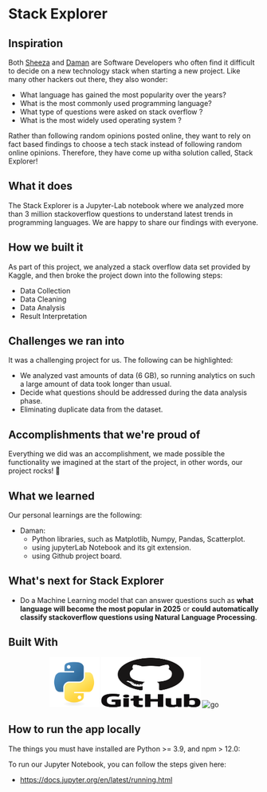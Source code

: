 # Stack Explorer

## Inspiration

Both [Sheeza](https://github.com/sheezaaziz) and [Daman](https://github.com/Damans227) are Software Developers who often find it difficult to decide on a new technology stack when starting a new project. Like many other hackers out there, they also wonder: 

- What language has gained the most popularity over the years?
- What is the most commonly used programming language?
- What type of questions were asked on stack overflow ?
- What is the most widely used operating system ?

Rather than following random opinions posted online, they want to rely on fact based findings to choose a tech stack instead of following random online opinions. Therefore, they have come up witha solution called, Stack Explorer! 

## What it does

The Stack Explorer is a Jupyter-Lab notebook where we analyzed more than 3 million stackoverflow questions to understand latest trends in programming languages. We are happy to share our findings with everyone. 

## How we built it

As part of this project, we analyzed a stack overflow data set provided by Kaggle, and then broke the project down into the following steps: 

- Data Collection
- Data Cleaning
- Data Analysis
- Result Interpretation 
  
## Challenges we ran into

It was a challenging project for us. The following can be highlighted:
- We analyzed vast amounts of data (6 GB), so running analytics on such a large amount of data took longer than usual. 
- Decide what questions should be addressed during the data analysis phase. 
- Eliminating duplicate data from the dataset. 

## Accomplishments that we're proud of
Everything we did was an accomplishment, we made possible the functionality we imagined at the start of the project, in other words, our project rocks! 🎸

## What we learned
Our personal learnings are the following:
- Daman:
  - Python libraries, such as Matplotlib, Numpy, Pandas, Scatterplot. 
  - using jupyterLab Notebook and its git extension. 
  - using Github project board. 
  
## What's next for Stack Explorer
- Do a Machine Learning model that can answer questions such as **what language will become the most popular in 2025** or **could automatically classify stackoverflow questions using Natural Language Processing**. 

## Built With
<p align="center">
<img src="https://raw.githubusercontent.com/devicons/devicon/2ae2a900d2f041da66e950e4d48052658d850630/icons/python/python-original.svg" alt="python" width="100" height="100"/>
<img src="https://raw.githubusercontent.com/devicons/devicon/2ae2a900d2f041da66e950e4d48052658d850630/icons/github/github-original-wordmark.svg" alt="go" width="200" height="100"/>
  <img src="https://miro.medium.com/max/1276/1*nQwgbHSXyLBfZht24QZLug.png" alt="go" width="100" height="100"/>
</p>

## How to run the app locally

The things you must have installed are Python >= 3.9, and npm > 12.0:

To run our Jupyter Notebook, you can follow the steps given here:

- https://docs.jupyter.org/en/latest/running.html

